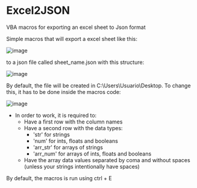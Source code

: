 # Excel2JSON
VBA macros for exporting an excel sheet to Json format

Simple macros that will export a excel sheet like this:

![image](https://user-images.githubusercontent.com/1207326/220346762-061d8986-acd8-43f4-82cc-7bd61f120753.png)

to a json file called sheet_name.json with this structure:

![image](https://user-images.githubusercontent.com/1207326/220351578-fe247cc9-0c98-40a7-96a0-166a2a1c1b21.png)

By default, the file will be created in C:\Users\Usuario\Desktop. To change this, it has to be done inside the macros code:

![image](https://user-images.githubusercontent.com/1207326/220351886-6e1cc7f8-ccd6-4dac-996f-6f605ded817f.png)


- In order to work, it is required to:
  - Have a first row with the column names
  - Have a second row with the data types: 
    - 'str' for strings
    - 'num' for ints, floats and booleans
    - 'arr_str' for arrays of strings
    - 'arr_num' for arrays of ints, floats and booleans
  - Have the array data values separated by coma and without spaces (unless your strings intentionally have spaces)

By default, the macros is run using ctrl + E
